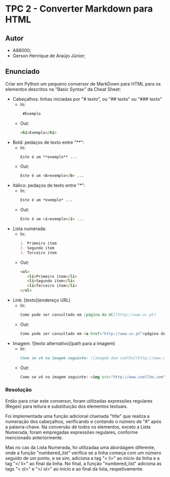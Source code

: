 # TPC 2 - Converter Markdown para HTML
## Autor
 - A88000;
 - Gerson Henrique de Araújo Júnior;

## Enunciado


Criar em Python um pequeno conversor de MarkDown para HTML para os elementos descritos na "Basic Syntax" da Cheat Sheet:
 - Cabeçalhos: linhas iniciadas por "# texto", ou "## texto" ou "### texto"
   - In: 
     ```markdown
      #Exemplo
     ```
   - Out:
     ```html 
     <h1>Exemplo</h1>
     ```
 - Bold: pedaços de texto entre "**":
   - In:
     ```markdown 
     Este é um **exemplo** ...
     ```
   - Out: 
     ```html
     Este é um <b>exemplo</b> ...
     ```
 - Itálico: pedaços de texto entre "*":
   - In: 
     ```markdown
     Este é um *exemplo* ...
     ```
   - Out: 
     ```html
     Este é um <i>exemplo</i> ...
     ```
 - Lista numerada:
   - In:
     ```markdown
     1. Primeiro item
     2. Segundo item
     3. Terceiro item
     ```
   - Out:
     ```html
     <ol>
        <li>Primeiro item</li>
        <li>Segundo item</li>
        <li>Terceiro item</li>
     </ol>
     ```
 - Link: [texto](endereço URL)
   - In: 
     ```markdown
     Como pode ser consultado em [página da UC](http://www.uc.pt)
     ```
   - Out: 
     ```html
     Como pode ser consultado em <a href="http://www.uc.pt">página da UC</a>
     ```
 - Imagem: ![texto alternativo](path para a imagem)
   - In: 
     ```markdown
     Como se vê na imagem seguinte: ![imagem dum coelho](http://www.coellho.com) ...
     ```
   - Out: 
     ```html
     Como se vê na imagem seguinte: <img src="http://www.coellho.com" alt="imagem dum coelho"/> ...
     ```

### Resolução
Então para criar este conversor, foram utilizadas expressões regulares (Regex) para leitura e substituição dos elementos textuais.

Foi implementada uma função adicional chamada "title" que realiza a numeração dos cabeçalhos, verificando e contando o número de "#" após a palavra-chave. Na conversão de todos os elementos, exceto a Lista Numerada, foram empregadas expressões regulares, conforme mencionado anteriormente.

Mas no cas da Lista Numerada, foi utilizadaa uma abordagem diferente, onde a função "numbered_list" verifica se a linha começa com um número seguido de um ponto, e se sim, adiciona a tag "< li>" ao início da linha e a tag "</ li>" ao final da linha. No final, a função "numbered_list" adiciona as tags "< ol>" e "</ ol>" ao início e ao final da lista, respetivamente.